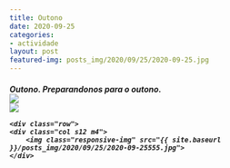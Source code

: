 ```yaml
---
title: Outono
date: 2020-09-25
categories:
- actividade
layout: post
featured-img: posts_img/2020/09/25/2020-09-25.jpg
---
```

 <h5 class="center header text_h2">
Outono.
 <!--more-->
Preparandonos para o outono.

<div class="row">
    <div class="col s12 m4">
		<img class="responsive-img" src="{{ site.baseurl }}/posts_img/2020/09/25/2020-09-255.jpg">
	</div>

 <div class="row">
    <div class="col s12 m4">
		<img class="responsive-img" src="{{ site.baseurl }}/posts_img/2020/09/25/2020-09-2555.jpg">
	</div>
	
	<div class="row">
    <div class="col s12 m4">
		<img class="responsive-img" src="{{ site.baseurl }}/posts_img/2020/09/25/2020-09-25555.jpg">
	</div>
</div>